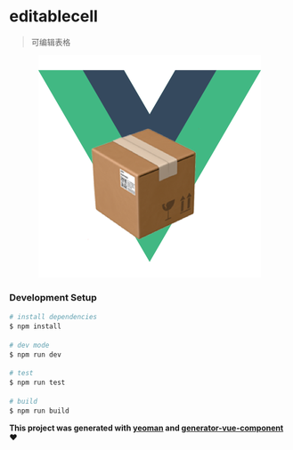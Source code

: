 # editablecell

> 可编辑表格

<div style="text-align:center">
  <img src="src/assets/vue.png" alt="vue" title="vue"/>
</div>

### Development Setup

```bash
# install dependencies
$ npm install

# dev mode
$ npm run dev

# test
$ npm run test

# build
$ npm run build
```


**This project was generated with [yeoman](http://yeoman.io/) and [generator-vue-component](https://github.com/ianaya89/generator-vue-component) :heart:**
